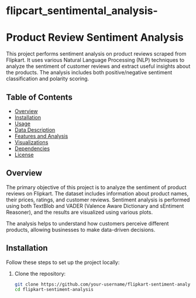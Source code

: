 # flipcart_sentimental_analysis-

# Product Review Sentiment Analysis

This project performs sentiment analysis on product reviews scraped from Flipkart. It uses various Natural Language Processing (NLP) techniques to analyze the sentiment of customer reviews and extract useful insights about the products. The analysis includes both positive/negative sentiment classification and polarity scoring.

## Table of Contents

- [Overview](#overview)
- [Installation](#installation)
- [Usage](#usage)
- [Data Description](#data-description)
- [Features and Analysis](#features-and-analysis)
- [Visualizations](#visualizations)
- [Dependencies](#dependencies)
- [License](#license)

## Overview

The primary objective of this project is to analyze the sentiment of product reviews on Flipkart. The dataset includes information about product names, their prices, ratings, and customer reviews. Sentiment analysis is performed using both TextBlob and VADER (Valence Aware Dictionary and sEntiment Reasoner), and the results are visualized using various plots.

The analysis helps to understand how customers perceive different products, allowing businesses to make data-driven decisions.

## Installation

Follow these steps to set up the project locally:

1. Clone the repository:
   ```bash
   git clone https://github.com/your-username/flipkart-sentiment-analysis.git
   cd flipkart-sentiment-analysis

